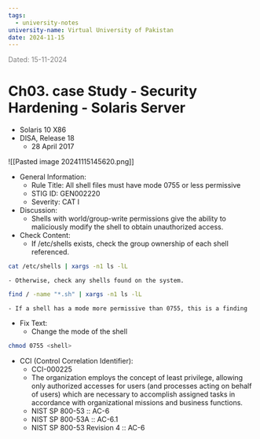 ```yaml
---
tags:
  - university-notes
university-name: Virtual University of Pakistan
date: 2024-11-15
---
```



<span style="color: gray;">Dated: 15-11-2024</span>

# Ch03. case Study - Security Hardening - Solaris Server

- Solaris 10 X86
- DISA, Release 18
    - 28 April 2017

![[Pasted image 20241115145620.png]]

- General Information:
    - Rule Title: All shell files must have mode 0755 or less permissive
    - STIG ID: GEN002220
    - Severity: CAT I
- Discussion:
    - Shells with world/group-write permissions give the ability to maliciously modify the shell to obtain unauthorized access.
- Check Content:
    - If /etc/shells exists, check the group ownership of each shell referenced.

```bash
cat /etc/shells | xargs -n1 ls -lL
```

    - Otherwise, check any shells found on the system.

```bash
find / -name "*.sh" | xargs -n1 ls -lL
```

	- If a shell has a mode more permissive than 0755, this is a finding

- Fix Text:
    - Change the mode of the shell

```bash
chmod 0755 <shell>
```

- CCI (Control Correlation Identifier):
    - CCI-000225
    - The organization employs the concept of least privilege, allowing only authorized accesses for users (and processes acting on behalf of users) which are necessary to accomplish assigned tasks in accordance with organizational missions and business functions.
	- NIST SP 800-53 :: AC-6
	- NIST SP 800-53A :: AC-6.1
	- NIST SP 800-53 Revision 4 :: AC-6